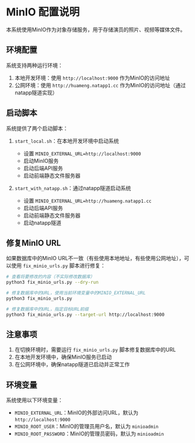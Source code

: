 # MinIO 配置说明

本系统使用MinIO作为对象存储服务，用于存储演员的照片、视频等媒体文件。

## 环境配置

系统支持两种运行环境：

1. 本地开发环境：使用 `http://localhost:9000` 作为MinIO的访问地址
2. 公网环境：使用 `http://huameng.natapp1.cc` 作为MinIO的访问地址（通过natapp隧道实现）

## 启动脚本

系统提供了两个启动脚本：

1. `start_local.sh`：在本地开发环境中启动系统
   - 设置 `MINIO_EXTERNAL_URL=http://localhost:9000`
   - 启动MinIO服务
   - 启动后端API服务
   - 启动前端静态文件服务器

2. `start_with_natapp.sh`：通过natapp隧道启动系统
   - 设置 `MINIO_EXTERNAL_URL=http://huameng.natapp1.cc`
   - 启动后端API服务
   - 启动前端静态文件服务器
   - 启动natapp隧道

## 修复MinIO URL

如果数据库中的MinIO URL不一致（有些使用本地地址，有些使用公网地址），可以使用 `fix_minio_urls.py` 脚本进行修复：

```bash
# 查看将要修改的内容（不实际修改数据库）
python3 fix_minio_urls.py --dry-run

# 修复数据库中的URL，使用当前环境变量中的MINIO_EXTERNAL_URL
python3 fix_minio_urls.py

# 修复数据库中的URL，指定目标URL前缀
python3 fix_minio_urls.py --target-url http://localhost:9000
```

## 注意事项

1. 在切换环境时，需要运行 `fix_minio_urls.py` 脚本修复数据库中的URL
2. 在本地开发环境中，确保MinIO服务已启动
3. 在公网环境中，确保natapp隧道已启动并正常工作

## 环境变量

系统使用以下环境变量：

- `MINIO_EXTERNAL_URL`：MinIO的外部访问URL，默认为 `http://localhost:9000`
- `MINIO_ROOT_USER`：MinIO的管理员用户名，默认为 `minioadmin`
- `MINIO_ROOT_PASSWORD`：MinIO的管理员密码，默认为 `minioadmin` 